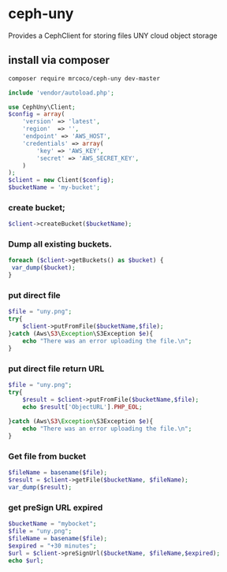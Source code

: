 # ceph-uny
Provides a CephClient for storing files UNY cloud object storage
## install via composer 
```sh
composer require mrcoco/ceph-uny dev-master
```

```php
include 'vendor/autoload.php';

use CephUny\Client;
$config = array(
    'version' => 'latest',
    'region'  => '',
    'endpoint' => 'AWS_HOST',
    'credentials' => array(
        'key' => 'AWS_KEY',
        'secret' => 'AWS_SECRET_KEY',
    )
);
$client = new Client($config);
$bucketName = 'my-bucket';
```
### create bucket;
```php
$client->createBucket($bucketName);
```

### Dump all existing buckets.
```php
foreach ($client->getBuckets() as $bucket) {
 var_dump($bucket);
}
```

### put direct file
```php
$file = "uny.png";
try{
    $client->putFromFile($bucketName,$file);
}catch (Aws\S3\Exception\S3Exception $e){
    echo "There was an error uploading the file.\n";
}
```

### put direct file return URL
```php
$file = "uny.png";
try{
    $result = $client->putFromFile($bucketName,$file);
    echo $result['ObjectURL'].PHP_EOL;
    
}catch (Aws\S3\Exception\S3Exception $e){
    echo "There was an error uploading the file.\n";
}
```

### Get file from bucket
```php
$fileName = basename($file);
$result = $client->getFile($bucketName, $fileName);
var_dump($result);
````

### get preSign URL expired
```php
$bucketName = "mybocket";
$file = "uny.png";
$fileName = basename($file);
$expired = "+30 minutes";
$url = $client->preSignUrl($bucketName, $fileName,$expired);
echo $url;
````